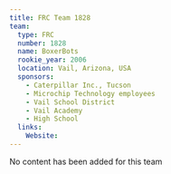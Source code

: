 ```yaml
---
title: FRC Team 1828
team:
  type: FRC
  number: 1828
  name: BoxerBots
  rookie_year: 2006
  location: Vail, Arizona, USA
  sponsors:
    - Caterpillar Inc., Tucson
    - Microchip Technology employees
    - Vail School District
    - Vail Academy
    - High School
  links:
    Website: 
---
```

No content has been added for this team